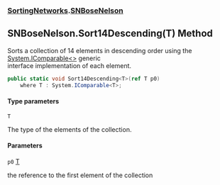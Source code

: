 ### [SortingNetworks](SortingNetworks.md 'SortingNetworks').[SNBoseNelson](SortingNetworks.SNBoseNelson.md 'SortingNetworks.SNBoseNelson')

## SNBoseNelson.Sort14Descending<T>(T) Method

Sorts a collection of 14 elements in descending order using the [System.IComparable&lt;&gt;](https://docs.microsoft.com/en-us/dotnet/api/System.IComparable-1 'System.IComparable`1') generic  
interface implementation of each element.

```csharp
public static void Sort14Descending<T>(ref T p0)
    where T : System.IComparable<T>;
```
#### Type parameters

<a name='SortingNetworks.SNBoseNelson.Sort14Descending_T_(T).T'></a>

`T`

The type of the elements of the collection.
#### Parameters

<a name='SortingNetworks.SNBoseNelson.Sort14Descending_T_(T).p0'></a>

`p0` [T](SortingNetworks.SNBoseNelson.Sort14Descending_T_(T).md#SortingNetworks.SNBoseNelson.Sort14Descending_T_(T).T 'SortingNetworks.SNBoseNelson.Sort14Descending<T>(T).T')

the reference to the first element of the collection